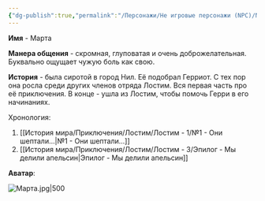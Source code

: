 ```yaml
---
{"dg-publish":true,"permalink":"/Персонажи/Не игровые персонажи (NPC)/NPC/Лостим/Марта/","noteIcon":"","created":"2025-09-09T13:11:14.920+03:00","updated":"2025-09-09T16:44:25.753+03:00"}
---
```




**Имя** - Марта

**Манера общения** - скромная, глуповатая и очень доброжелательная. Буквально ощущает чужую боль как свою.

**История** - была сиротой в город Нил. Её подобрал Герриот. С тех пор она росла среди других членов отряда Лостим. Вся первая часть про её приключения. В конце - ушла из Лостим, чтобы помочь Герри в его начинаниях. 

Хронология:
1. [[История мира/Приключения/Лостим/Лостим - 1/№1 - Они шептали...\|№1 - Они шептали...]]
2. [[История мира/Приключения/Лостим/Лостим - 3/Эпилог - Мы делили апельсин\|Эпилог - Мы делили апельсин]]


**Аватар**:

![Марта.jpg|500](/img/user/system/img/NPC/%D0%AE%D0%B6%D0%BD%D1%8B%D0%B5%20%D0%B7%D0%B5%D0%BC%D0%BB%D0%B8/%D0%9B%D0%BE%D1%81%D1%82%D0%B8%D0%BC/%D0%9C%D0%B0%D1%80%D1%82%D0%B0.jpg)